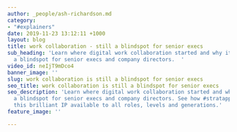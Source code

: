 ```yaml
---
author: _people/ash-richardson.md
category:
- "#explainers"
date: 2019-11-23 13:12:11 +1000
layout: blog
title: work collaboration - still a blindspot for senior execs
sub_heading: 'Learn where digital work collaboration started and why it has remained
  a blindspot for senior execs and company directors.  '
video_id: neIjT9mDco4
banner_image: ''
slug: work collaboration is still a blindspot for senior execs
seo_title: work collaboration is still a blindspot for senior execs
seo_description: 'Learn where digital work collaboration started and why it has remained
  a blindspot for senior execs and company directors. See how #stratapp is making
  this brilliant IP available to all roles, levels and generations.'
feature_image: ''

---
```

